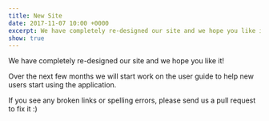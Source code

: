 ```yaml
---
title: New Site
date: 2017-11-07 10:00 +0000
excerpt: We have completely re-designed our site and we hope you like it!
show: true
---
```


We have completely re-designed our site and we hope you like it!

Over the next few months we will start work on the user guide to help new users start using the application.

If you see any broken links or spelling errors, please send us a pull request to fix it :)
